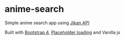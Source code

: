 # anime-search
Simple anime search app using [Jikan API](https://jikan.moe)

Built with [Bootstrap 4](https://getbootstrap.com), [Placeholder loading](https://github.com/zalog/placeholder-loading) and Vanilla js
